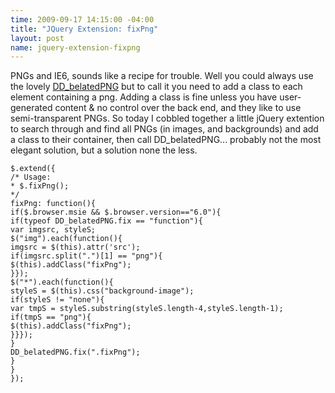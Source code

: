 ```yaml
--- 
time: 2009-09-17 14:15:00 -04:00 
title: "JQuery Extension: fixPng" 
layout: post 
name: jquery-extension-fixpng 
--- 
```


PNGs and IE6, sounds like a recipe for trouble. Well you could always use the lovely [DD_belatedPNG](http://www.dillerdesign.com/experiment/DD_belatedPNG/) but to call it you need to add a class to each element containing a png. Adding a class is fine unless you have user-generated content & no control over the back end, and they like to use semi-transparent PNGs. So today I cobbled together a little jQuery extention to search through and find all PNGs (in images, and backgrounds) and add a class to their container, then call DD_belatedPNG... probably not the most elegant solution, but a solution none the less.  

    
    $.extend({  
    /* Usage:  
    * $.fixPng();  
    */  
    fixPng: function(){  
    if($.browser.msie && $.browser.version=="6.0"){  
    if(typeof DD_belatedPNG.fix == "function"){  
    var imgsrc, styleS;  
    $("img").each(function(){  
    imgsrc = $(this).attr('src');  
    if(imgsrc.split(".")[1] == "png"){  
    $(this).addClass("fixPng");  
    }});  
    $("*").each(function(){  
    styleS = $(this).css("background-image");  
    if(styleS != "none"){  
    var tmpS = styleS.substring(styleS.length-4,styleS.length-1);  
    if(tmpS == "png"){  
    $(this).addClass("fixPng");  
    }}});  
    }  
    DD_belatedPNG.fix(".fixPng");  
    }   
    }  
    });
